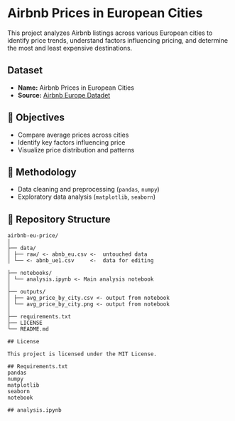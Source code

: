 # Airbnb Prices in European Cities

This project analyzes Airbnb listings across various European cities to identify price trends, understand factors influencing pricing, and determine the most and least expensive destinations.

##  Dataset
- **Name:** Airbnb Prices in European Cities  
- **Source:** [Airbnb Europe Datadet](https://www.kaggle.com/datasets/dipeshkhemani/airbnb-cleaned-europe-dataset) 

## 🎯 Objectives
- Compare average prices across cities
- Identify key factors influencing price
- Visualize price distribution and patterns

## 🧠 Methodology
- Data cleaning and preprocessing (`pandas`, `numpy`)
- Exploratory data analysis (`matplotlib`, `seaborn`)

## 📁 Repository Structure
```
airbnb-eu-price/
│
├── data/
│ ├── raw/ <- abnb_eu.csv <-  untouched data
│ └── <- abnb_ue1.csv     <-  data for editing

├── notebooks/
│ └── analysis.ipynb <- Main analysis notebook
│
├── outputs/
│ ├── avg_price_by_city.csv <- output from notebook
│ └── avg_price_by_city.png <- output from notebook
│
├── requirements.txt 
├── LICENSE
└── README.md

## License

This project is licensed under the MIT License.

## Requirements.txt
pandas
numpy
matplotlib
seaborn
notebook

## analysis.ipynb
